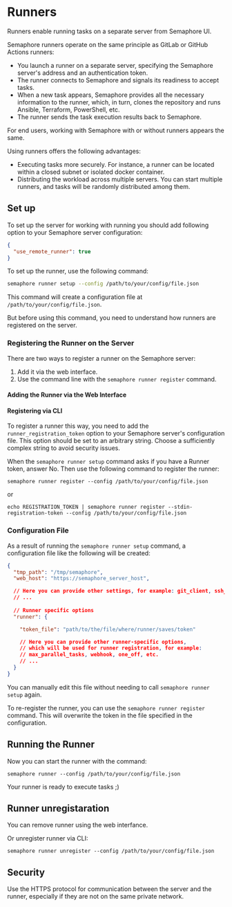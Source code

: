 # Runners

Runners enable running tasks on a separate server from Semaphore UI.

Semaphore runners operate on the same principle as GitLab or GitHub Actions runners:

- You launch a runner on a separate server, specifying the Semaphore server's address and an authentication token.
- The runner connects to Semaphore and signals its readiness to accept tasks.
- When a new task appears, Semaphore provides all the necessary information to the runner, which, in turn, clones the repository and runs Ansible, Terraform, PowerShell, etc.
- The runner sends the task execution results back to Semaphore.

For end users, working with Semaphore with or without runners appears the same.

Using runners offers the following advantages:
- Executing tasks more securely. For instance, a runner can be located within a closed subnet or isolated docker container.
- Distributing the workload across multiple servers. You can start multiple runners, and tasks will be randomly distributed among them.

## Set up

To set up the server for working with running you should add following option to your Semaphore server configuration:

```json
{
  "use_remote_runner": true
}
```

To set up the runner, use the following command:

```bash
semaphore runner setup --config /path/to/your/config/file.json
```

This command will create a configuration file at `/path/to/your/config/file.json`.

But before using this command, you need to understand how runners are registered on the server.

### Registering the Runner on the Server

There are two ways to register a runner on the Semaphore server:
1) Add it via the web interface.
2) Use the command line with the `semaphore runner register` command.

#### Adding the Runner via the Web Interface

#### Registering via CLI

To register a runner this way, you need to add the `runner_registration_token` option to your Semaphore server's configuration file. This option should be set to an arbitrary string. Choose a sufficiently complex string to avoid security issues.

When the `semaphore runner setup` command asks if you have a Runner token, answer No. Then use the following command to register the runner:

`semaphore runner register --config /path/to/your/config/file.json`

or

`echo REGISTRATION_TOKEN | semaphore runner register --stdin-registration-token --config /path/to/your/config/file.json`

### Configuration File

As a result of running the `semaphore runner setup` command, a configuration file like the following will be created:

```json
{
  "tmp_path": "/tmp/semaphore",
  "web_host": "https://semaphore_server_host",

  // Here you can provide other settings, for example: git_client, ssh_config_path, etc.
  // ...
  
  // Runner specific options
  "runner": {

    "token_file": "path/to/the/file/where/runner/saves/token"

    // Here you can provide other runner-specific options, 
    // which will be used for runner registration, for example: 
    // max_parallel_tasks, webhook, one_off, etc.
    // ...
  }
}
```

You can manually edit this file without needing to call `semaphore runner setup` again.

To re-register the runner, you can use the `semaphore runner register` command. This will overwrite the token in the file specified in the configuration.

## Running the Runner

Now you can start the runner with the command:

```
semaphore runner --config /path/to/your/config/file.json
```

<!-- If everything is set up correctly, you will see the following output in the console:

```

``` -->

Your runner is ready to execute tasks ;)

## Runner unregistaration

You can remove runner using the web interfance.



Or unregister runner via CLI:

```
semaphore runner unregister --config /path/to/your/config/file.json
```

## Security

Use the HTTPS protocol for communication between the server and the runner, especially if they are not on the same private network.
